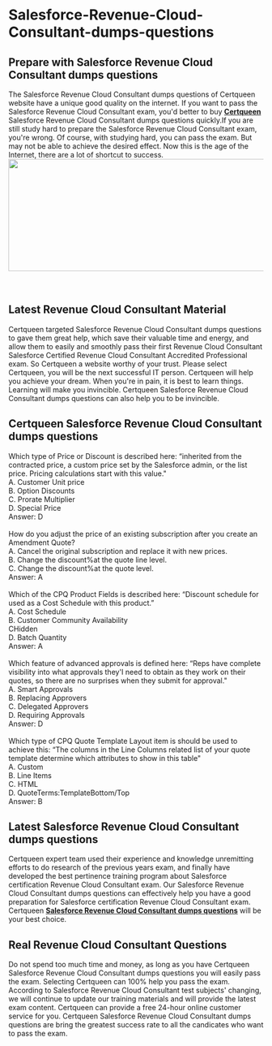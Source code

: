 # Salesforce-Revenue-Cloud-Consultant-dumps-questions
<h2>
	Prepare with Salesforce Revenue Cloud Consultant dumps questions
</h2>
The Salesforce Revenue Cloud Consultant dumps questions of Certqueen website have a unique good quality on the internet. If you want to pass the Salesforce Revenue Cloud Consultant exam, you'd better to buy <a href="http://www.certqueen.com/" target="_blank"><strong>Certqueen</strong></a> Salesforce Revenue Cloud Consultant dumps questions quickly.If you are still study hard to prepare the Salesforce Revenue Cloud Consultant exam, you're wrong. Of course, with studying hard, you can pass the exam. But may not be able to achieve the desired effect. Now this is the age of the Internet, there are a lot of shortcut to success.
<div style="text-align:center;">
	<a href="https://www.certqueen.com/promotion.asp" target="_blank"><img src="https://www.certqueen.com/T/CQ-COM/images/uploads/20221215100246_3066.jpg" width="600" height="221" alt="" /></a><br />
</div>
<br />
<br />
<h2>
	Latest  Revenue Cloud Consultant Material
</h2>
Certqueen targeted Salesforce Revenue Cloud Consultant dumps questions to gave them great help, which save their valuable time and energy, and allow them to easily and smoothly pass their first Revenue Cloud Consultant Salesforce Certified Revenue Cloud Consultant Accredited Professional exam. So Certqueen a website worthy of your trust. Please select Certqueen, you will be the next successful IT person. Certqueen will help you achieve your dream. When you're in pain, it is best to learn things. Learning will make you invincible. Certqueen Salesforce Revenue Cloud Consultant dumps questions can also help you to be invincible.
<h2>
	Certqueen Salesforce Revenue Cloud Consultant dumps questions
</h2>
Which type of Price or Discount is described here: “inherited from the contracted price, a custom price set by the Salesforce admin, or the list price. Pricing calculations start with this value." <br />
A. Customer Unit price <br />
B. Option Discounts <br />
C. Prorate Multiplier <br />
D. Special Price <br />
Answer: D<br />
<br />
How do you adjust the price of an existing subscription after you create an Amendment Quote? <br />
A. Cancel the original subscription and replace it with new prices. <br />
B. Change the discount%at the quote line level. <br />
C. Change the discount%at the quote level. <br />
Answer: A<br />
<br />
Which of the CPQ Product Fields is described here: “Discount schedule for used as a Cost Schedule with this product.” <br />
A. Cost Schedule <br />
B. Customer Community Availability <br />
CHidden <br />
D. Batch Quantity <br />
Answer: A<br />
<br />
Which feature of advanced approvals is defined here: “Reps have complete visibility into what approvals they'I need to obtain as they work on their quotes, so there are no surprises when they submit for approval." <br />
A. Smart Approvals <br />
B. Replacing Approvers <br />
C. Delegated Approvers <br />
D. Requiring Approvals <br />
Answer: D<br />
<br />
Which type of CPQ Quote Template Layout item is should be used to achieve this: “The columns in the Line Columns related list of your quote template determine which attributes to show in this table" <br />
A. Custom <br />
B. Line Items <br />
C. HTML <br />
D. QuoteTerms:TemplateBottom/Top <br />
Answer: B<br />
<h2>
	Latest Salesforce Revenue Cloud Consultant dumps questions
</h2>
Certqueen expert team used their experience and knowledge unremitting efforts to do research of the previous years exam, and finally have developed the best pertinence training program about Salesforce certification Revenue Cloud Consultant exam. Our Salesforce Revenue Cloud Consultant dumps questions can effectively help you have a good preparation for Salesforce certification Revenue Cloud Consultant exam. Certqueen <a href="https://www.certqueen.com/Revenue-Cloud-Consultant.html" target="_blank"><strong>Salesforce Revenue Cloud Consultant dumps questions</strong></a> will be your best choice.<br />
<h2>
	Real  Revenue Cloud Consultant Questions
</h2>
Do not spend too much time and money, as long as you have Certqueen Salesforce Revenue Cloud Consultant dumps questions you will easily pass the exam. Selecting Certqueen can 100% help you pass the exam. According to Salesforce Revenue Cloud Consultant test subjects' changing, we will continue to update our training materials and will provide the latest exam content. Certqueen can provide a free 24-hour online customer service for you. Certqueen Salesforce Revenue Cloud Consultant dumps questions are bring the greatest success rate to all the candicates who want to pass the exam.
